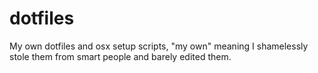 # dotfiles

My own dotfiles and osx setup scripts, "my own" meaning I shamelessly stole them from smart people and barely edited them.
